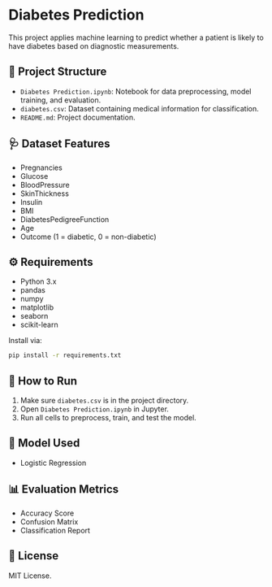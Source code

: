# Diabetes Prediction

This project applies machine learning to predict whether a patient is likely to have diabetes based on diagnostic measurements.

## 📁 Project Structure

- `Diabetes Prediction.ipynb`: Notebook for data preprocessing, model training, and evaluation.
- `diabetes.csv`: Dataset containing medical information for classification.
- `README.md`: Project documentation.

## 🩺 Dataset Features

- Pregnancies
- Glucose
- BloodPressure
- SkinThickness
- Insulin
- BMI
- DiabetesPedigreeFunction
- Age
- Outcome (1 = diabetic, 0 = non-diabetic)

## ⚙️ Requirements

- Python 3.x
- pandas
- numpy
- matplotlib
- seaborn
- scikit-learn

Install via:
```bash
pip install -r requirements.txt
```

## 🚀 How to Run

1. Make sure `diabetes.csv` is in the project directory.
2. Open `Diabetes Prediction.ipynb` in Jupyter.
3. Run all cells to preprocess, train, and test the model.

## 🧠 Model Used

- Logistic Regression

## 📊 Evaluation Metrics

- Accuracy Score
- Confusion Matrix
- Classification Report

## 📄 License

MIT License.
